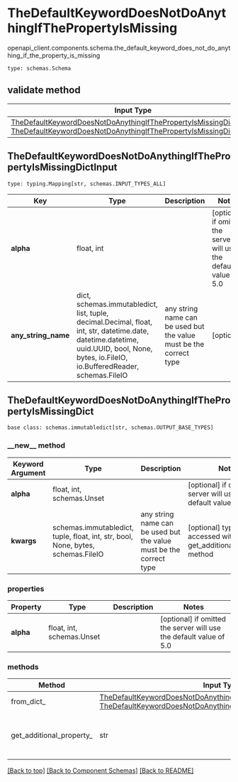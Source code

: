 # TheDefaultKeywordDoesNotDoAnythingIfThePropertyIsMissing
openapi_client.components.schema.the_default_keyword_does_not_do_anything_if_the_property_is_missing
```
type: schemas.Schema
```

## validate method
Input Type | Return Type | Notes
------------ | ------------- | -------------
[TheDefaultKeywordDoesNotDoAnythingIfThePropertyIsMissingDictInput](#thedefaultkeyworddoesnotdoanythingifthepropertyismissingdictinput), [TheDefaultKeywordDoesNotDoAnythingIfThePropertyIsMissingDict](#thedefaultkeyworddoesnotdoanythingifthepropertyismissingdict) | [TheDefaultKeywordDoesNotDoAnythingIfThePropertyIsMissingDict](#thedefaultkeyworddoesnotdoanythingifthepropertyismissingdict) |

## TheDefaultKeywordDoesNotDoAnythingIfThePropertyIsMissingDictInput
```
type: typing.Mapping[str, schemas.INPUT_TYPES_ALL]
```
Key | Type |  Description | Notes
------------ | ------------- | ------------- | -------------
**alpha** | float, int |  | [optional] if omitted the server will use the default value of 5.0
**any_string_name** | dict, schemas.immutabledict, list, tuple, decimal.Decimal, float, int, str, datetime.date, datetime.datetime, uuid.UUID, bool, None, bytes, io.FileIO, io.BufferedReader, schemas.FileIO | any string name can be used but the value must be the correct type | [optional]

## TheDefaultKeywordDoesNotDoAnythingIfThePropertyIsMissingDict
```
base class: schemas.immutabledict[str, schemas.OUTPUT_BASE_TYPES]

```
### &lowbar;&lowbar;new&lowbar;&lowbar; method
Keyword Argument | Type | Description | Notes
---------------- | ---- | ----------- | -----
**alpha** | float, int, schemas.Unset |  | [optional] if omitted the server will use the default value of 5.0
**kwargs** | schemas.immutabledict, tuple, float, int, str, bool, None, bytes, schemas.FileIO | any string name can be used but the value must be the correct type | [optional] typed value is accessed with the get_additional_property_ method

### properties
Property | Type | Description | Notes
-------- | ---- | ----------- | -----
**alpha** | float, int, schemas.Unset |  | [optional] if omitted the server will use the default value of 5.0

### methods
Method | Input Type | Return Type | Notes
------ | ---------- | ----------- | ------
from_dict_ | [TheDefaultKeywordDoesNotDoAnythingIfThePropertyIsMissingDictInput](#thedefaultkeyworddoesnotdoanythingifthepropertyismissingdictinput), [TheDefaultKeywordDoesNotDoAnythingIfThePropertyIsMissingDict](#thedefaultkeyworddoesnotdoanythingifthepropertyismissingdict) | [TheDefaultKeywordDoesNotDoAnythingIfThePropertyIsMissingDict](#thedefaultkeyworddoesnotdoanythingifthepropertyismissingdict) | a constructor
get_additional_property_ | str | schemas.immutabledict, tuple, float, int, str, bool, None, bytes, schemas.FileIO, schemas.Unset | provides type safety for additional properties

[[Back to top]](#top) [[Back to Component Schemas]](../../../README.md#Component-Schemas) [[Back to README]](../../../README.md)
